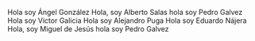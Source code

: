 Hola soy Ángel González
Hola, soy Alberto Salas
hola soy Pedro Galvez
Hola soy Victor Galicia
Hola soy Alejandro Puga
Hola soy Eduardo Nájera 
Hola, soy Miguel de Jesús 
hola soy Pedro Galvez

